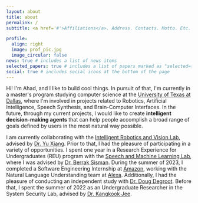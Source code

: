 ```yaml
---
layout: about
title: about
permalink: /
subtitle: <a href='#'>Affiliations</a>. Address. Contacts. Motto. Etc.

profile:
  align: right
  image: prof_pic.jpg
  image_circular: false
news: true # includes a list of news items
selected_papers: true # includes a list of papers marked as "selected={true}"
social: true # includes social icons at the bottom of the page
---
```


Hi! I'm Ahad, and I like to build cool things. In pursuit of that, I'm currently in a master's program studying computer science at the [University of Texas at Dallas](https://www.utdallas.edu/), where I'm involved in projects related to Robotics, Artificial Intelligence, Speech Synthesis, and Brain-Computer Interfaces. In the future, through my current projects, I would like to create **intelligent decision-making agents** that can help people accomplish a broad range of goals defined by users in the most natural way possible.

I am currently collaborating with the [Intelligent Robotics and Vision Lab](https://labs.utdallas.edu/irvl/), advised by [Dr. Yu Xiang](https://yuxng.github.io/). Prior to that, I had the pleasure of participating in a variety of opportunities. I spent one year in a Research Experience for Undergraduates (REU) program with the [Speech and Machine Learning Lab](https://labs.utdallas.edu/sml/), where I was advised by [Dr. Berrak Sisman](https://ece.utdallas.edu/people/tenure-system-faculty/sisman-berrak/). During the summer of 2023, I completed a Software Engineering Internship at [Amazon](https://www.amazon.com/), working with the Natural Language Understanding team at [Alexa](https://alexa.amazon.com/). Additionally, I had the pleasure of conducting an independent study with [Dr. Doug Degroot](https://profiles.utdallas.edu/doug.degroot). Before that, I spent the summer of 2022 as an Undergraduate Researcher in the System Security Lab, advised by [Dr. Kangkook Jee](https://profiles.utdallas.edu/kangkook.jee).